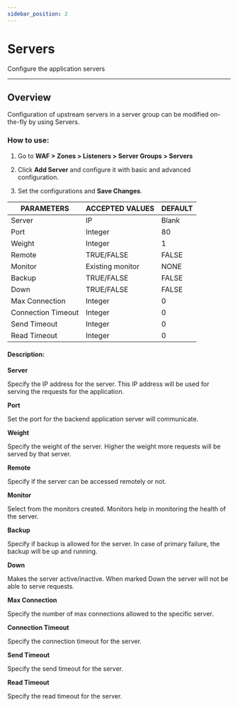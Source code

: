 ```yaml
---
sidebar_position: 2
---
```

# Servers

Configure the application servers

---

## Overview

Configuration of upstream servers in a server group can be modified on-the-fly by using Servers.

### How to use:

1. Go to **WAF > Zones > Listeners > Server Groups > Servers**

2. Click **Add Server** and configure it with basic and advanced configuration.

3. Set the configurations and **Save Changes**.

| PARAMETERS         | ACCEPTED VALUES  | DEFAULT |
|--------------------|------------------|---------|
| Server             | IP               | Blank   |
| Port               | Integer          | 80      |
| Weight             | Integer          | 1       |
| Remote             | TRUE/FALSE       | FALSE   |
| Monitor            | Existing monitor | NONE    |
| Backup             | TRUE/FALSE       | FALSE   |
| Down               | TRUE/FALSE       | FALSE   |
| Max Connection     | Integer          | 0       |
| Connection Timeout | Integer          | 0       |
| Send Timeout       | Integer          | 0       |
| Read Timeout       | Integer          | 0       |

#### Description:

**Server**

Specify the IP address for the server. This IP address will be used for serving the requests for the application.

**Port** 

Set the port for the backend application server will communicate.

**Weight** 

Specify the weight of the server. Higher the weight more requests will be served by that server. 

**Remote** 

Specify if the server can be accessed remotely or not.

**Monitor** 

Select from the monitors created. Monitors help in monitoring the health of the server.

**Backup** 

Specify if backup is allowed for the server. In case of primary failure, the backup will be up and running.

**Down** 

Makes the server active/inactive. When marked Down the server will not be able to serve requests.

**Max Connection** 

Specify the number of max connections allowed to the specific server.

**Connection Timeout** 

Specify the connection timeout for the server.

**Send Timeout** 

Specify the send timeout for the server. 

**Read Timeout** 

Specify the read timeout for the server.